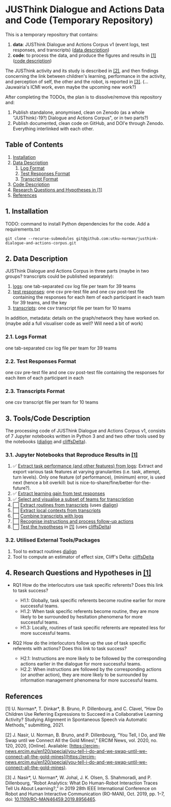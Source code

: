 # JUSThink Dialogue and Actions Data and Code (Temporary Repository)

This is a temporary repository that contains:

1. **data**: JUSThink Dialogue and Actions Corpus v1 (event logs, test responses, and transcripts) ([data description](#data_description))
2. **code**: to process the data, and produce the figures and results in [[1]](#references) ([code description](#code_description))

The JUSThink activity and its study is described in [[2]](#references), and then findings concerning the link between children's learning, performance in the activity, and perception of self, the other and the robot, is reported in [[3]](#references).
(... Jauwairia's ICMI work, even maybe the upcoming new work?)

After completing the TODOs, the plan is to dissolve/remove this repository and:

1. Publish standalone, anonymised, clean on Zenodo (as a whole "JUSThink(-19?) Dialogue and Actions Corpus", or in two parts?)
2. Publish documented, clean code on GitHub, and DOI'e through Zenodo. Everything interlinked with each other.

## Table of Contents
1. [Installation](#installation)
2. [Data Description](#data_description)
    1. [Log Format](#log_format)
    2. [Test Responses Format](#test_format)
    3. [Transcript Format](#transcript_format)
3. [Code Description](#code_description)
3.  [Research Questions and Hypotheses in [1]](#rqs_hs)
4. [References](#references)


## 1. Installation <a name="installation"></a>
TODO: command to install Python dependencies for the code. Add a requirements.txt

```
git clone --recurse-submodules git@github.com:utku-norman/justhink-dialogue-and-actions-corpus.git
```


## 2. Data Description <a name="data_description"></a>

JUSThink Dialogue and Actions Corpus in three parts (maybe in two groups? transcripts could be published separately):

1. [logs](data/logs): one tab-separated csv log file per team for 39 teams
2. [test responses](data/test_responses): one csv pre-test file and one csv post-test file containing the responses for each item of each participant in each team for 39 teams, and the key
3. [transcripts](data/transcripts): one csv transcript file per team for 10 teams

In addition, metadata: details on the graph/network they have worked on.
(maybe add a full visualiser code as well? Will need a bit of work)


### 2.1. Logs Format  <a name="log_format"></a>
one tab-separated csv log file per team for 39 teams

### 2.2. Test Responses Format  <a name="test_format"></a>
one csv pre-test file and one csv post-test file containing the responses for each item of each participant in each 

### 2.3. Transcripts Format  <a name="transcript_format"></a>
one csv transcript file per team for 10 teams


## 3. Tools/Code Description <a name="code_description"></a>

The processing code of JUSThink Dialogue and Actions Corpus v1, consists of 7 Jupyter notebooks written in Python 3 and and two other tools used by the notebooks ([dialign](https://github.com/GuillaumeDD/dialign) and [cliffsDelta](https://github.com/neilernst/cliffsDelta)).


### 3.1. Jupyter Notebooks that Reproduce Results in [[1]](#references)

1. ✅  [Extract task performance (and other features) from logs](tools/1_extract_performance_and_other_features_from_logs.ipynb): Extract and export various task features at varying granularities (i.e. task, attempt, turn levels).
Only one feature (of performance), (minimum) error, is used next (hence a bit overkill: but is nice-to-share/fine/better-for-the-future?).
2. ✅ [Extract learning gain from test responses](tools/2_extract_learning_gain_from_test_responses.ipynb)
3. ✅ [Select and visualise a subset of teams for transcription](tools/3_visualise_transcribed_teams.ipynb)
4. ⬜️ [Extract routines from transcripts](tools/4_extract_routines_from_transcripts.ipynb) (uses [dialign](https://github.com/GuillaumeDD/dialign))
5. ⬜️ [Extract local contexts from transcripts](tools/5_extract_local_contexts_from_transcripts.ipynb)
6. ⬜️ [Combine transcripts with logs](tools/6_combine_transcripts_with_logs.ipynb)
7. ⬜️ [Recognise instructions and process follow-up actions](tools/7_recognise_instructions_process_follow-ups.ipynb)
8. ⬜️ [Test the hypotheses](tools/8_test_the_hypotheses.ipynb) in [[1]](#references) (uses [cliffsDelta](https://github.com/neilernst/cliffsDelta))

### 3.2. Utilised External Tools/Packages

1. Tool to extract routines [dialign](https://github.com/GuillaumeDD/dialign)
2. Tool to compute an estimator of effect size, Cliff's Delta: [cliffsDelta](https://github.com/neilernst/cliffsDelta)

## 4. Research Questions and Hypotheses in [[1]](#references) <a name="rqs_hs"></a>

* RQ1 How do the interlocutors use task specific referents? Does this link to task success?
    * H1.1: Globally, task specific referents become routine earlier for more successful teams.
    * H1.2: When task specific referents become routine, they are more likely to be surrounded by hesitation phenomena for more successful teams.
    * H1.3: Locally, routines of task specific referents are repeated less for more successful teams.

* RQ2 How do the interlocutors follow up the use of task specific referents with actions? Does this link to task success?
    * H2.1: Instructions are more likely to be followed by the corresponding actions earlier in the dialogue for more successful teams.
    * H2.2: When instructions are followed by the corresponding actions (or another action), they are more likely to be surrounded by information management phenomena for more successful teams.


## References <a name="references"></a>

[1] U. Norman\*, T. Dinkar\*, B. Bruno, P. Dillenbourg, and C. Clavel, “How Do Children Use Referring Expressions to Succeed in a Collaborative Learning Activity? Studying Alignment in Spontaneous Speech via Automatic Methods,” submitting, 2021.

[2] J. Nasir, U. Norman, B. Bruno, and P. Dillenbourg, “You Tell, I Do, and We Swap until we Connect All the Gold Mines!,” ERCIM News, vol. 2020, no. 120, 2020, [Online]. Available: [https://ercim-news.ercim.eu/en120/special/you-tell-i-do-and-we-swap-until-we-connect-all-the-gold-mines](https://ercim-news.ercim.eu/en120/special/you-tell-i-do-and-we-swap-until-we-connect-all-the-gold-mines).

[3] J. Nasir\*, U. Norman\*, W. Johal, J. K. Olsen, S. Shahmoradi, and P. Dillenbourg, “Robot Analytics: What Do Human-Robot Interaction Traces Tell Us About Learning?,” in 2019 28th IEEE International Conference on Robot and Human Interactive Communication (RO-MAN), Oct. 2019, pp. 1–7, doi: [10.1109/RO-MAN46459.2019.8956465](https://doi.org/10.1109/RO-MAN46459.2019.8956465).











